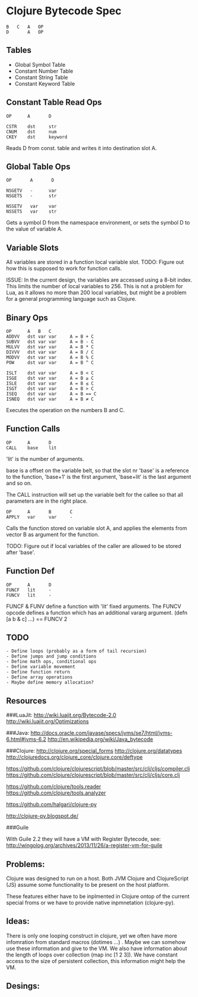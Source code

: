 Clojure Bytecode Spec
======================

    B	C	A	OP
    D	    A	OP

## Tables

- Global Symbol Table
- Constant Number Table
- Constant String Table
- Constant Keyword Table

## Constant Table Read Ops

    OP      A       D

    CSTR    dst     str
    CNUM    dst     num
    CKEY    dst     keyword

Reads D from const. table and writes it into destination slot A.

## Global Table Ops

    OP       A       D
    
    NSGETV   -      var
    NSGETS   -      str
    
    NSSETV   var    var
    NSSETS   var    str
    
Gets a symbol D from the namespace environment, or sets the symbol D to the value of variable A.

## Variable Slots

All variables are stored in a function local variable slot. TODO: Figure out how
this is supposed to work for function calls.

ISSUE: In the current design, the variables are accessed using a 8-bit index. This
limits the number of local variables to 256. This is not a problem for Lua, as it
allows no more than 200 local variables, but might be a problem for a general
programming language such as Clojure.

## Binary Ops

    OP      A   B   C
    ADDVV	dst	var	var	    A = B + C
    SUBVV	dst	var	var	    A = B - C
    MULVV	dst	var	var	    A = B * C
    DIVVV	dst	var	var	    A = B / C
    MODVV	dst	var	var	    A = B % C
    POW	    dst	var	var	    A = B ^ C
    
    ISLT	dst var	var	    A = B < C
    ISGE	dst var	var     A = B ≥ C
    ISLE	dst var var	    A = B ≤ C
    ISGT	dst var var	    A = B > C
    ISEQ	dst var var	    A = B == C
    ISNEQ	dst var var	    A = B ≠ C
    
Executes the operation on the numbers B and C.

## Function Calls

    OP      A       D
    CALL    base    lit

'lit' is the number of arguments.

base is a offset on the variable belt, so that the slot nr 'base' is a reference
to the function, 'base+1' is the first argument, 'base+lit' is the last
argument and so on.

The CALL instruction will set up the variable belt for the callee so that
all parameters are in the right place.

    OP      A       B       C
    APPLY   var     var     -

Calls the function stored on variable slot A, and applies the elements from
vector B as argument for the function.



TODO: Figure out if local variables of the caller are allowed to be stored 
after 'base'.

## Function Def

    OP      A       D
    FUNCF   lit     -
    FUNCV   lit     -
    
FUNCF & FUNV define a function with 'lit' fixed arguments. The FUNCV opcode 
defines a function which has an additional vararg argument. 
(defn [a b & c] ...) == FUNCV 2
    
## TODO

    - Define loops (probably as a form of tail recursion)
    - Define jumps and jump conditions
    - Define math ops, conditional ops
    - Define variable movement
    - Define function return
    - Define array operations
    - Maybe define memory allocation?



Resources
---------

###LuaJit:
http://wiki.luajit.org/Bytecode-2.0
http://wiki.luajit.org/Optimizations

###Java:
http://docs.oracle.com/javase/specs/jvms/se7/html/jvms-6.html#jvms-6.2
http://en.wikipedia.org/wiki/Java_bytecode

###Clojure:
http://clojure.org/special_forms
http://clojure.org/datatypes
http://clojuredocs.org/clojure_core/clojure.core/deftype

https://github.com/clojure/clojurescript/blob/master/src/clj/cljs/compiler.clj
https://github.com/clojure/clojurescript/blob/master/src/clj/cljs/core.clj

https://github.com/clojure/tools.reader
https://github.com/clojure/tools.analyzer

https://github.com/halgari/clojure-py

http://clojure-py.blogspot.de/

###Guile

With Guile 2.2 they will have a VM with Register Bytecode, see:
http://wingolog.org/archives/2013/11/26/a-register-vm-for-guile


Problems:
----------

Clojure was designed to run on a host. Both JVM Clojure and ClojureScript (JS) assume some functionality to be present on the host platform.

These features either have to be inplmented in Clojure ontop of the current special froms or we have to provide native inpmnetation (clojure-py).

Ideas:
---------

There is only one looping construct in clojure, yet we often have more infomration from standard macros (dotimes ...)
. Maybe we can somehow use these information and give to the VM. We also have information about the length of loops over collection (map inc [1 2 3]). We have constant access to the size of persistent collection, this information might help the VM.



Desings:
--------

